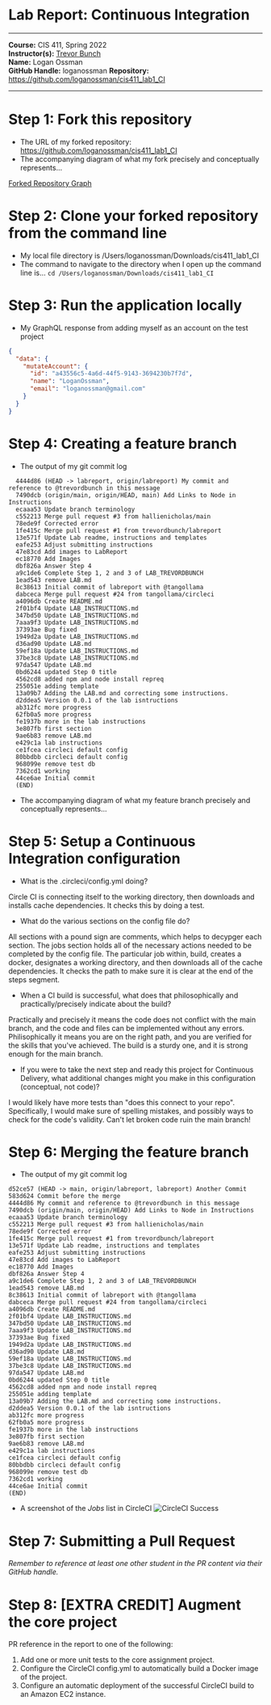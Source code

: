 # Lab Report: Continuous Integration
___
**Course:** CIS 411, Spring 2022  
**Instructor(s):** [Trevor Bunch](https://github.com/trevordbunch)  
**Name:** Logan Ossman  
**GitHub Handle:** loganossman 
**Repository:** https://github.com/loganossman/cis411_lab1_CI
___

# Step 1: Fork this repository
- The URL of my forked repository: https://github.com/loganossman/cis411_lab1_CI
- The accompanying diagram of what my fork precisely and conceptually represents...

[Forked Repository Graph](/assets/Git_Branch_v_Fork.png)

# Step 2: Clone your forked repository from the command line  
- My local file directory is /Users/loganossman/Downloads/cis411_lab1_CI
- The command to navigate to the directory when I open up the command line is... ``` cd /Users/loganossman/Downloads/cis411_lab1_CI ```

# Step 3: Run the application locally
- My GraphQL response from adding myself as an account on the test project
``` json
{
  "data": {
    "mutateAccount": {
      "id": "a43556c5-4a6d-44f5-9143-3694230b7f7d",
      "name": "LoganOssman",
      "email": "loganossman@gmail.com"
    }
  }
}
```

# Step 4: Creating a feature branch
- The output of my git commit log
```
  4444d86 (HEAD -> labreport, origin/labreport) My commit and reference to @trevordbunch in this message
  7490dcb (origin/main, origin/HEAD, main) Add Links to Node in Instructions
  ecaaa53 Update branch terminology
  c552213 Merge pull request #3 from hallienicholas/main
  78ede9f Corrected error
  1fe415c Merge pull request #1 from trevordbunch/labreport
  13e571f Update Lab readme, instructions and templates
  eafe253 Adjust submitting instructions
  47e83cd Add images to LabReport
  ec18770 Add Images
  dbf826a Answer Step 4
  a9c1de6 Complete Step 1, 2 and 3 of LAB_TREVORDBUNCH
  1ead543 remove LAB.md
  8c38613 Initial commit of labreport with @tangollama
  dabceca Merge pull request #24 from tangollama/circleci
  a4096db Create README.md
  2f01bf4 Update LAB_INSTRUCTIONS.md
  347bd50 Update LAB_INSTRUCTIONS.md
  7aaa9f3 Update LAB_INSTRUCTIONS.md
  37393ae Bug fixed
  1949d2a Update LAB_INSTRUCTIONS.md
  d36ad90 Update LAB.md
  59ef18a Update LAB_INSTRUCTIONS.md
  37be3c8 Update LAB_INSTRUCTIONS.md
  97da547 Update LAB.md
  0bd6244 updated Step 0 title
  4562cd8 added npm and node install repreq
  255051e adding template
  13a09b7 Adding the LAB.md and correcting some instructions.
  d2ddea5 Version 0.0.1 of the lab isntructions
  ab312fc more progress
  62fb0a5 more progress
  fe1937b more in the lab instructions
  3e807fb first section
  9ae6b83 remove LAB.md
  e429c1a lab instructions
  ce1fcea circleci default config
  80bbdbb circleci default config
  968099e remove test db
  7362cd1 working
  44ce6ae Initial commit
  (END)
```
- The accompanying diagram of what my feature branch precisely and conceptually represents...

# Step 5: Setup a Continuous Integration configuration
- What is the .circleci/config.yml doing?  

Circle CI is connecting itself to the working directory, then downloads and installs cache dependencies. It checks this by doing a test.

- What do the various sections on the config file do?  
   
All sections with a pound sign are comments, which helps to decypger each section. The jobs section holds all of the necessary actions needed to be completed by the config file. The particular job within, build, creates a docker, designates a working directory, and then downloads all of the cache dependencies. It checks the path to make sure it is clear at the end of the steps segment.

- When a CI build is successful, what does that philosophically and practically/precisely indicate about the build?  

Practically and precisely it means the code does not conflict with the main branch, and the code and files can be implemented without any errors. Philisophically it means you are on the right path, and you are verified for the skills that you've achieved. The build is a sturdy one, and it is strong enough for the main branch.

- If you were to take the next step and ready this project for Continuous Delivery, what additional changes might you make in this configuration (conceptual, not code)?  

I would likely have more tests than "does this connect to your repo". Specifically, I would make sure of spelling mistakes, and possibly ways to check for the code's validity. Can't let broken code ruin the main branch!

# Step 6: Merging the feature branch
* The output of my git commit log
```
d52ce57 (HEAD -> main, origin/labreport, labreport) Another Commit
583d624 Commit before the merge
4444d86 My commit and reference to @trevordbunch in this message
7490dcb (origin/main, origin/HEAD) Add Links to Node in Instructions
ecaaa53 Update branch terminology
c552213 Merge pull request #3 from hallienicholas/main
78ede9f Corrected error
1fe415c Merge pull request #1 from trevordbunch/labreport
13e571f Update Lab readme, instructions and templates
eafe253 Adjust submitting instructions
47e83cd Add images to LabReport
ec18770 Add Images
dbf826a Answer Step 4
a9c1de6 Complete Step 1, 2 and 3 of LAB_TREVORDBUNCH
1ead543 remove LAB.md
8c38613 Initial commit of labreport with @tangollama
dabceca Merge pull request #24 from tangollama/circleci
a4096db Create README.md
2f01bf4 Update LAB_INSTRUCTIONS.md
347bd50 Update LAB_INSTRUCTIONS.md
7aaa9f3 Update LAB_INSTRUCTIONS.md
37393ae Bug fixed
1949d2a Update LAB_INSTRUCTIONS.md
d36ad90 Update LAB.md
59ef18a Update LAB_INSTRUCTIONS.md
37be3c8 Update LAB_INSTRUCTIONS.md
97da547 Update LAB.md
0bd6244 updated Step 0 title
4562cd8 added npm and node install repreq
255051e adding template
13a09b7 Adding the LAB.md and correcting some instructions.
d2ddea5 Version 0.0.1 of the lab isntructions
ab312fc more progress
62fb0a5 more progress
fe1937b more in the lab instructions
3e807fb first section
9ae6b83 remove LAB.md
e429c1a lab instructions
ce1fcea circleci default config
80bbdbb circleci default config
968099e remove test db
7362cd1 working
44ce6ae Initial commit
(END)
```

* A screenshot of the _Jobs_ list in CircleCI
![CircleCI Success](/assets/SuccessfulBuild.png)

# Step 7: Submitting a Pull Request
_Remember to reference at least one other student in the PR content via their GitHub handle._



# Step 8: [EXTRA CREDIT] Augment the core project
PR reference in the report to one of the following:
1. Add one or more unit tests to the core assignment project. 
2. Configure the CircleCI config.yml to automatically build a Docker image of the project.
3. Configure an automatic deployment of the successful CircleCI build to an Amazon EC2 instance.
